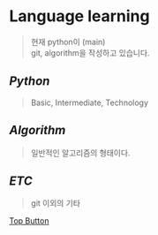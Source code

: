 Language learning
=============
> 현재 python이 (main)  
> git, algorithm을 작성하고 있습니다.  

*Python*
-------------
> Basic, Intermediate, Technology  

*Algorithm*
-------------  
> 일반적인 알고리즘의 형태이다.

*ETC*
-------------
> git 이외의 기타  

[Top Button](#)
